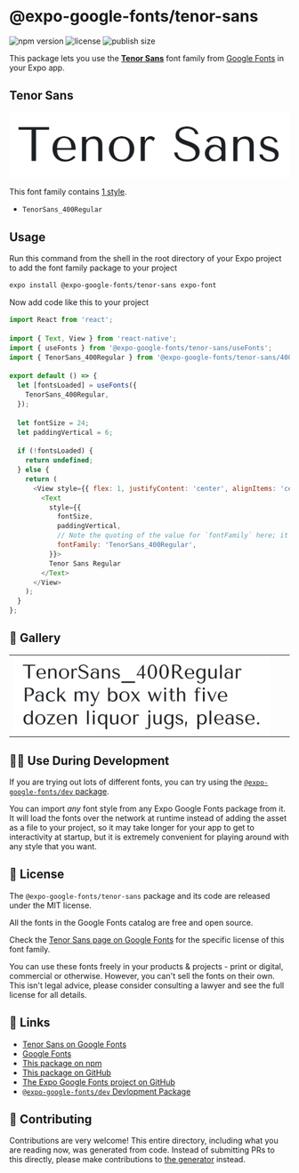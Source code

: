 # @expo-google-fonts/tenor-sans

![npm version](https://flat.badgen.net/npm/v/@expo-google-fonts/tenor-sans)
![license](https://flat.badgen.net/github/license/expo/google-fonts)
![publish size](https://flat.badgen.net/packagephobia/install/@expo-google-fonts/tenor-sans)

This package lets you use the [**Tenor Sans**](https://fonts.google.com/specimen/Tenor+Sans) font family from [Google Fonts](https://fonts.google.com/) in your Expo app.

## Tenor Sans

![Tenor Sans](./font-family.png)

This font family contains [1 style](#-gallery).

- `TenorSans_400Regular`

## Usage

Run this command from the shell in the root directory of your Expo project to add the font family package to your project
```sh
expo install @expo-google-fonts/tenor-sans expo-font
```

Now add code like this to your project
```js
import React from 'react';

import { Text, View } from 'react-native';
import { useFonts } from '@expo-google-fonts/tenor-sans/useFonts';
import { TenorSans_400Regular } from '@expo-google-fonts/tenor-sans/400Regular';

export default () => {
  let [fontsLoaded] = useFonts({
    TenorSans_400Regular,
  });

  let fontSize = 24;
  let paddingVertical = 6;

  if (!fontsLoaded) {
    return undefined;
  } else {
    return (
      <View style={{ flex: 1, justifyContent: 'center', alignItems: 'center' }}>
        <Text
          style={{
            fontSize,
            paddingVertical,
            // Note the quoting of the value for `fontFamily` here; it expects a string!
            fontFamily: 'TenorSans_400Regular',
          }}>
          Tenor Sans Regular
        </Text>
      </View>
    );
  }
};

```

## 🔡 Gallery


||||
|-|-|-|
|![TenorSans_400Regular](./TenorSans_400Regular.ttf.png)||||


## 👩‍💻 Use During Development

If you are trying out lots of different fonts, you can try using the [`@expo-google-fonts/dev` package](https://github.com/expo/google-fonts/tree/master/font-packages/dev#readme).

You can import *any* font style from any Expo Google Fonts package from it. It will load the fonts
over the network at runtime instead of adding the asset as a file to your project, so it may take longer
for your app to get to interactivity at startup, but it is extremely convenient
for playing around with any style that you want.

## 📖 License

The `@expo-google-fonts/tenor-sans` package and its code are released under the MIT license.

All the fonts in the Google Fonts catalog are free and open source.

Check the [Tenor Sans page on Google Fonts](https://fonts.google.com/specimen/Tenor+Sans) for the specific license of this font family.

You can use these fonts freely in your products & projects - print or digital, commercial or otherwise. However, you can't sell the fonts on their own. This isn't legal advice, please consider consulting a lawyer and see the full license for all details.

## 🔗 Links

- [Tenor Sans on Google Fonts](https://fonts.google.com/specimen/Tenor+Sans)
- [Google Fonts](https://fonts.google.com/)
- [This package on npm](https://www.npmjs.com/package/@expo-google-fonts/tenor-sans)
- [This package on GitHub](https://github.com/expo/google-fonts/tree/master/font-packages/tenor-sans)
- [The Expo Google Fonts project on GitHub](https://github.com/expo/google-fonts)
- [`@expo-google-fonts/dev` Devlopment Package](https://github.com/expo/google-fonts/tree/master/font-packages/dev)

## 🤝 Contributing

Contributions are very welcome! This entire directory, including what you are reading now, was generated from code. Instead of submitting PRs to this directly, please make contributions to [the generator](https://github.com/expo/google-fonts/tree/master/packages/generator) instead.
